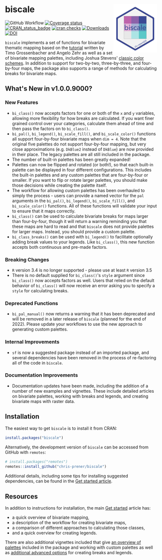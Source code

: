 
# biscale <img src="man/figures/logo.png" align="right" />

![GitHub Workflow](https://github.com/chris-prener/biscale/actions/workflows/R-CMD-check.yaml/badge.svg)
[![Coverage status](https://codecov.io/gh/chris-prener/biscale/branch/main/graph/badge.svg)](https://codecov.io/github/chris-prener/biscale?branch=main)
[![CRAN_status_badge](https://www.r-pkg.org/badges/version/biscale)](https://cran.r-project.org/package=biscale)
[![cran checks](https://cranchecks.info/badges/worst/biscale)](https://cran.r-project.org/web/checks/check_results_biscale.html)
[![Downloads](https://cranlogs.r-pkg.org/badges/biscale?color=brightgreen)](https://www.r-pkg.org/pkg/biscale)
[![DOI](https://zenodo.org/badge/183024212.svg)](https://zenodo.org/badge/latestdoi/183024212)

`biscale` implements a set of functions for bivariate thematic mapping based on the [tutorial](https://timogrossenbacher.ch/2019/04/bivariate-maps-with-ggplot2-and-sf/) written by Timo Grossenbacher and Angelo Zehr as well as a set of bivariate mapping palettes, including Joshua Stevens' [classic color schemes](http://www.joshuastevens.net/cartography/make-a-bivariate-choropleth-map/). In addition to support for two-by-two, three-by-three, and four-by-four maps, the package also supports a range of methods for calculating breaks for bivariate maps.

## What's New in v1.0.0.9000?
### New Features
  * `bi_class()` now accepts factors for one or both of the `x` and `y` variables, allowing more flexibility for how breaks are calculated. If you want finer grained control over your categories, calculate them ahead of time and then pass the factors on to `bi_class()`.
  * `bi_pal()`, `bi_legend()`, `bi_scale_fill()`, and `bi_scale_color()` functions all support four-by-four bivariate maps when `dim = 4`. Note that the original five palettes do not support four-by-four mapping, but very close approximations (e.g. `DkBlue2` instead of `DkBlue`) are now provided in their place. The legacy palettes are all still included in the package.
  * The number of built-in palettes has been greatly expanded!
  * Palettes can now be flipped and rotated (or both!), so that each built-in palette can be displayed in four different configurations. This includes the built-in palettes and any custom palettes that are four-by-four or smaller. If you want to flip or rotate larger palettes, you should make those decisions while creating the palette itself.
  * The workflow for allowing custom palettes has been overhauled to simply the process - users can provide a named vector for the `pal` arguments in the `bi_pal()`, `bi_legend()`, `bi_scale_fill()`, and `bi_scale_color()` functions. All of these functions will validate your input to ensure that it maps correctly.
  * `bi_class()` can be used to calculate bivariate breaks for maps larger than four-by-four, though it will return a warning reminding you that these maps are hard to read and that `biscale` does not provide palettes for larger maps. Instead, you should provide a custom palette.
  * `bi_class_breaks()` can be used with `bi_legend()` to facilitate optionally adding break values to your legends. Like `bi_class()`, this new function accepts both continuous and pre-made factors.

### Breaking Changes
  * `R` version 3.4 is no longer supported - please use at least `R` version 3.5
  * There is no default supplied for `bi_class()`'s `style` argument since `bi_class()` now accepts factors as well. Users that relied on the default behavior of `bi_class()` will now receive an error asking you to specify a `style` for calculating breaks.

### Deprecated Functions
  * `bi_pal_manual()` now returns a warning that it has been deprecated and will be removed in a later release of `biscale` (planned for the end of 2022). Please update your workflows to use the new approach to generating custom palettes.
  
### Internal Improvements
  * `sf` is now a suggested package instead of an imported package, and several dependencies have been removed in the process of re-factoring all of the code in `biscale`.
  
### Documentation Improvements
  * Documentation updates have been made, including the addition of a number of new examples and vignettes. These include detailed articles on bivariate palettes, working with breaks and legends, and creating bivariate maps with raster data.

## Installation
The easiest way to get `biscale` is to install it from CRAN:

```r
install.packages("biscale")
```

Alternatively, the development version of `biscale` can be accessed from GitHub with `remotes`:

```r
# install.packages("remotes")
remotes::install_github("chris-prener/biscale")
```

Additional details, including some tips for installing suggested dependencies, can be found in the [Get started article](articles/biscale.html#getting-started).

## Resources

In addition to instructions for installation, the main [Get started](articles/biscale.html) article has:

  - a quick overview of bivariate mapping,
  - a description of the workflow for creating bivariate maps,
  - a comparison of different approaches to calculating those classes,
  - and a quick overview for creating legends.
  
There are also additional vignettes included that give [an overview of palettes](articles/palettes.html) included in the package and working with custom palettes as well as [additional advanced options](articles/advanced.html) for creating breaks and legends.

